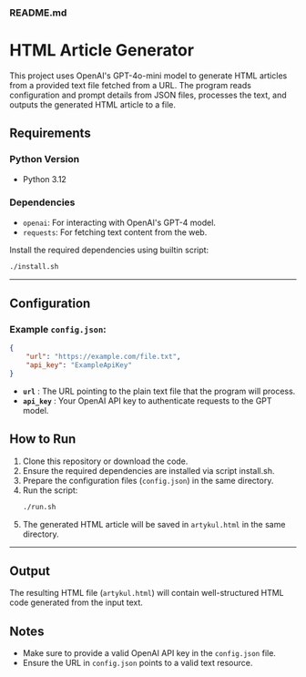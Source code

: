 ### README.md

# HTML Article Generator

This project uses OpenAI's GPT-4o-mini model to generate HTML articles from a provided text file fetched from a URL.
The program reads configuration and prompt details from JSON files, processes the text, and outputs the generated HTML article to a file.

## Requirements

### Python Version

* Python 3.12

### Dependencies

* `openai`: For interacting with OpenAI's GPT-4 model.
* `requests`: For fetching text content from the web.

Install the required dependencies using builtin script:

```bash
./install.sh
```

---

## Configuration

### Example `config.json`:

```json
{
    "url": "https://example.com/file.txt",
    "api_key": "ExampleApiKey"
}
```

* **`url`** : The URL pointing to the plain text file that the program will process.
* **`api_key`** : Your OpenAI API key to authenticate requests to the GPT model.

## How to Run

1. Clone this repository or download the code.
2. Ensure the required dependencies are installed via script install.sh.
3. Prepare the configuration files (`config.json`) in the same directory.
4. Run the script:
   ```bash
   ./run.sh
   ```
5. The generated HTML article will be saved in `artykul.html` in the same directory.

---

## Output

The resulting HTML file (`artykul.html`) will contain well-structured HTML code generated from the input text.

## Notes

* Make sure to provide a valid OpenAI API key in the `config.json` file.
* Ensure the URL in `config.json` points to a valid text resource.
